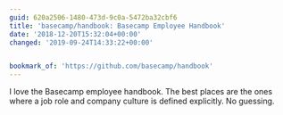 ```yaml
---
guid: 620a2506-1480-473d-9c0a-5472ba32cbf6
title: 'basecamp/handbook: Basecamp Employee Handbook'
date: '2018-12-20T15:32:04+00:00'
changed: '2019-09-24T14:33:22+00:00'


bookmark_of: 'https://github.com/basecamp/handbook'
---
```


I love the Basecamp employee handbook. The best places are the ones where a job role and company culture is defined explicitly. No guessing. 
